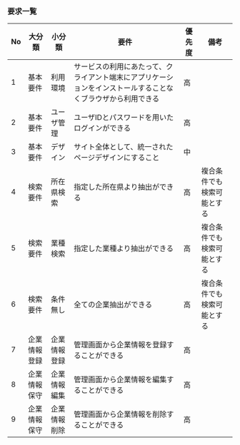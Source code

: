 ### 要求一覧
|No|大分類|小分類|要件|優先度|備考|
|--|--|--|--|--|--|
|1|基本要件|利用環境|サービスの利用にあたって、クライアント端末にアプリケーションをインストールすることなくブラウザから利用できる|高||
|2|基本要件|ユーザ管理|ユーザIDとパスワードを用いたログインができる|高||
|3|基本要件|デザイン|サイト全体として、統一されたページデザインにすること|中||
|4|検索要件|所在県検索|指定した所在県より抽出ができる|高|複合条件でも検索可能とする|
|5|検索要件|業種検索|指定した業種より抽出ができる|高|複合条件でも検索可能とする|
|6|検索要件|条件無し|全ての企業抽出ができる|高|複合条件でも検索可能とする|
|7|企業情報登録|企業情報登録|管理画面から企業情報を登録することができる|高||
|8|企業情報保守|企業情報編集|管理画面から企業情報を編集することができる|高||
|9|企業情報保守|企業情報削除|管理画面から企業情報を削除することができる|高||
